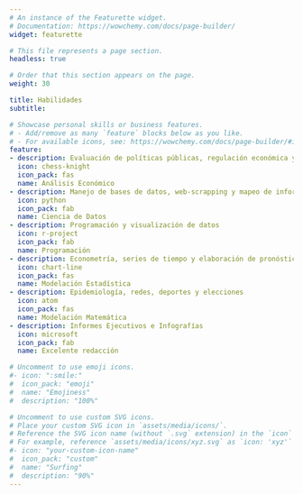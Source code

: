 ```yaml
---
# An instance of the Featurette widget.
# Documentation: https://wowchemy.com/docs/page-builder/
widget: featurette

# This file represents a page section.
headless: true

# Order that this section appears on the page.
weight: 30

title: Habilidades
subtitle:

# Showcase personal skills or business features.
# - Add/remove as many `feature` blocks below as you like.
# - For available icons, see: https://wowchemy.com/docs/page-builder/#icons
feature:
- description: Evaluación de políticas públicas, regulación económica y finanzas públicas
  icon: chess-knight
  icon_pack: fas
  name: Análisis Económico
- description: Manejo de bases de datos, web-scrapping y mapeo de información
  icon: python
  icon_pack: fab
  name: Ciencia de Datos
- description: Programación y visualización de datos
  icon: r-project
  icon_pack: fab
  name: Programación
- description: Econometría, series de tiempo y elaboración de pronósticos
  icon: chart-line
  icon_pack: fas
  name: Modelación Estadística
- description: Epidemiología, redes, deportes y elecciones
  icon: atom
  icon_pack: fas
  name: Modelación Matemática
- description: Informes Ejecutivos e Infografías
  icon: microsoft
  icon_pack: fab
  name: Excelente redacción

# Uncomment to use emoji icons.
#- icon: ":smile:"
#  icon_pack: "emoji"
#  name: "Emojiness"
#  description: "100%"  

# Uncomment to use custom SVG icons.
# Place your custom SVG icon in `assets/media/icons/`.
# Reference the SVG icon name (without `.svg` extension) in the `icon` field.
# For example, reference `assets/media/icons/xyz.svg` as `icon: 'xyz'`
#- icon: "your-custom-icon-name"
#  icon_pack: "custom"
#  name: "Surfing"
#  description: "90%"
---
```

